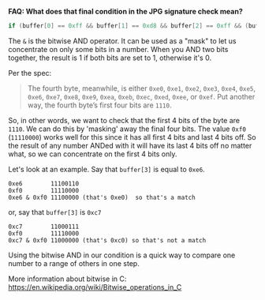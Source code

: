 **FAQ:  What does that final condition in the JPG signature check mean?**

```C
if (buffer[0] == 0xff && buffer[1] == 0xd8 && buffer[2] == 0xff && (buffer[3] & 0xf0) == 0xe0)
```

The `&` is the bitwise AND operator.  It can be used as a "mask" to let us concentrate on only some bits in a number.  When you AND two bits together, the result is 1 if both bits are set to 1, otherwise it's 0.  

Per the spec:
> The fourth byte, meanwhile, is either `0xe0`, `0xe1`, `0xe2`, `0xe3`, `0xe4`, `0xe5`, `0xe6`, `0xe7`, `0xe8`, `0xe9`, `0xea`, `0xeb`, `0xec`, `0xed`, `0xee`, or `0xef`. Put another way, the fourth byte’s first four bits are `1110`.

So, in other words, we want to check that the first 4 bits of the byte are `1110`.  We can do this by 'masking' away the final four bits.  The value `0xf0`  (`11110000`) works well for this since it has all first 4 bits and last 4 bits off.  So the result of any number ANDed with it will have its last 4 bits off no matter what, so we can concentrate on the first 4 bits only.  

Let's look at an example.  Say that `buffer[3]` is equal to `0xe6`.

```
0xe6        11100110
0xf0        11110000
0xe6 & 0xf0 11100000 (that's 0xe0)  so that's a match
```

or, say that `buffer[3]` is `0xc7`

```
0xc7        11000111
0xf0        11110000
0xc7 & 0xf0 11000000 (that's 0xc0) so that's not a match
```
Using the bitwise AND in our condition is a quick way to compare one number to a range of others in one step.

More information about bitwise in C: https://en.wikipedia.org/wiki/Bitwise_operations_in_C
